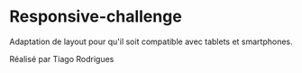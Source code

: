# Responsive-challenge

Adaptation de layout pour qu'il soit compatible avec tablets et smartphones.

Réalisé par Tiago Rodrigues
